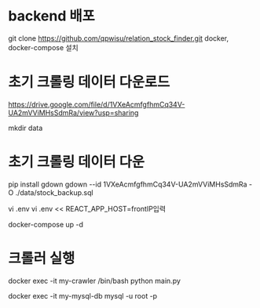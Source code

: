 
# backend 배포
git clone https://github.com/qpwisu/relation_stock_finder.git
docker, docker-compose 설치 

# 초기 크롤링 데이터 다운로드 
https://drive.google.com/file/d/1VXeAcmfgfhmCq34V-UA2mVViMHsSdmRa/view?usp=sharing

mkdir data
# 초기 크롤링 데이터 다운
pip install gdown
gdown --id 1VXeAcmfgfhmCq34V-UA2mVViMHsSdmRa -O ./data/stock_backup.sql


vi .env 
vi .env << REACT_APP_HOST=frontIP입력


docker-compose up -d        

# 크롤러 실행 
docker exec -it my-crawler /bin/bash
python main.py 

docker exec -it my-mysql-db mysql -u root -p

